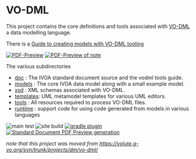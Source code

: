 VO-DML
======

This project contains the core definitions and tools associated with
[VO-DML](https://www.ivoa.net/documents/VODML/index.html) a data modelling
language.

There is a [Guide to creating models with VO-DML tooling](https://ivoa.github.io/vo-dml/)

[![PDF-Preview](https://img.shields.io/badge/VODML_WD_1.1-PDF-blue)](../../releases/download/WD-1.1-proposed/VO-DML.pdf)
[![PDF-Preview of note](https://img.shields.io/badge/VODML_Tools_Note-PDF-blue)](../../releases/download/note-auto-pdf-preview/VodmlTools-draft.pdf)

The various subdirectories

* [doc](./doc)      : The IVOA standard document source and the vodml tools guide.
* [models](./models)   : The core IVOA data model along with a small example model.
* [xsd](./xsd)      : XML schemas associated with VO-DML.
* [templates](./templates): UML metamodel templates for various UML editors.
* [tools](./tools)    : All resources required to process VO-DML files. 
* [runtime](./runtime) : support code for using code generated from models in various languages



![main test](https://github.com/ivoa/vo-dml/actions/workflows/test.yml/badge.svg)
![site build](https://github.com/ivoa/vo-dml/actions/workflows/site.yml/badge.svg)
[![gradle plugin](https://img.shields.io/gradle-plugin-portal/v/net.ivoa.vo-dml.vodmltools?label=gradle%20plugin)](https://plugins.gradle.org/plugin/net.ivoa.vo-dml.vodmltools)
[![Standard Document PDF Preview generation](https://github.com/ivoa/vo-dml/actions/workflows/std.yml/badge.svg)](https://github.com/ivoa/vo-dml/actions/workflows/std.yml)

_note that this project was moved from https://volute.g-vo.org/svn/trunk/projects/dm/vo-dml/_
